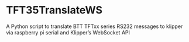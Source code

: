 # TFT35TranslateWS
A Python script to translate BTT TFTxx series RS232 messages to klipper via raspberry pi serial and Klipper’s WebSocket API
